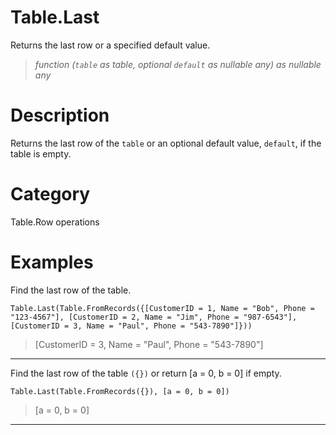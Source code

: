 ﻿# Table.Last
Returns the last row or a specified default value.
> _function (<code>table</code> as table, optional <code>default</code> as nullable any) as nullable any_
# Description 
Returns the last row of the <code>table</code> or an optional default value, <code>default</code>, if the table is empty.

# Category 
Table.Row operations
# Examples 
Find the last row of the table.
```
Table.Last(Table.FromRecords({[CustomerID = 1, Name = "Bob", Phone = "123-4567"], [CustomerID = 2, Name = "Jim", Phone = "987-6543"], [CustomerID = 3, Name = "Paul", Phone = "543-7890"]}))
```
> [CustomerID = 3, Name = "Paul", Phone = "543-7890"]
***
Find the last row of the table <code>({})</code> or return [a = 0, b = 0] if empty.
```
Table.Last(Table.FromRecords({}), [a = 0, b = 0])
```
> [a = 0, b = 0]
***
